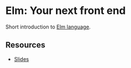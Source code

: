 # Elm: Your next front end

Short introduction to [Elm language](http://elm-lang.org).

## Resources

* [Slides](http://igas.me/talks/2016/elm/)
